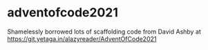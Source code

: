 # adventofcode2021

Shamelessly borrowed lots of scaffolding code from David Ashby at https://git.yetaga.in/alazyreader/AdventOfCode2021
